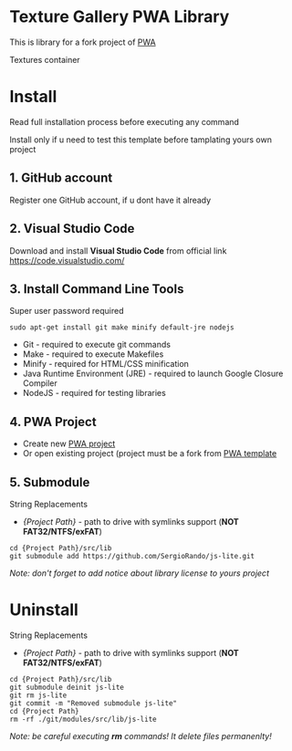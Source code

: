 # Texture Gallery PWA Library

This is library for a fork project of [PWA](https://github.com/SergioRando/PWA)

Textures container

# Install
Read full installation process before executing any command

Install only if u need to test this template before tamplating yours own project

## 1. GitHub account
Register one GitHub account, if u dont have it already

## 2. Visual Studio Code
Download and install **Visual Studio Code** from official link https://code.visualstudio.com/

## 3. Install Command Line Tools
Super user password required
```
sudo apt-get install git make minify default-jre nodejs
```
* Git - required to execute git commands
* Make - required to execute Makefiles
* Minify - required for HTML/CSS minification
* Java Runtime Environment (JRE) - required to launch Google Closure Compiler
* NodeJS - required for testing libraries

## 4. PWA Project
- Create new [PWA project](https://github.com/SergioRando/PWA)
- Or open existing project (project must be a fork from [PWA template](https://github.com/SergioRando/PWA)

## 5. Submodule
String Replacements
* _{Project Path}_ - path to drive with symlinks support (**NOT FAT32/NTFS/exFAT**)

```
cd {Project Path}/src/lib
git submodule add https://github.com/SergioRando/js-lite.git
```
_Note: don't forget to add notice about library license to yours project_

# Uninstall
String Replacements
* _{Project Path}_ - path to drive with symlinks support (**NOT FAT32/NTFS/exFAT**)
```
cd {Project Path}/src/lib
git submodule deinit js-lite
git rm js-lite
git commit -m "Removed submodule js-lite"
cd {Project Path}
rm -rf ./git/modules/src/lib/js-lite
```
_Note: be careful executing **rm** commands! It delete files permanenlty!_
